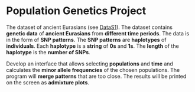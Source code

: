 # Population Genetics Project


The dataset of ancient Eurasians (see [DataS1](https://github.com/sarabehnamian/Origins-of-Ancient-Eurasian-Genomes/tree/main/steps/Step%200)). The dataset contains **genetic data** of **ancient Eurasians** from **different time periods**. The data is in the form of **SNP patterns**. The **SNP patterns** are **haplotypes** of **individuals**. Each **haplotype** is a **string** of **0s** and **1s**. The **length** of the **haplotype** is the **number of SNPs**.


Develop an interface that allows selecting **populations** and **time** and calculates the **minor allele frequencies** of the chosen populations. The program will **merge patterns** that are too close. The results will be printed on the screen as **admixture plots**.